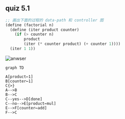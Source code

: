 ## quiz 5.1

```scheme
;; 画出下面的过程的 data-path 和 controller 图
(define (factorial n)
  (define (iter product counter)
    (if (> counter n)
        product
        (iter (* counter product) (+ counter 1))))
  (iter 1 1))
```

![anwser](/Users/bytedance/Learning/CS/sicp/ch05/quiz/quiz5-1.drawio.png)

```mermaid
graph TD

A[product←1]
B[counter←1]
C{>}
A-->B
B-->C
C--yes-->D[done]
C--no-->E[product←mul]
E-->F[counter←add]
F-->C
```


